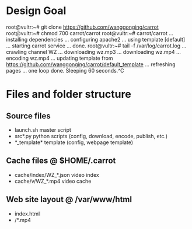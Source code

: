 # Design Goal

root@vultr:~# git clone https://github.com/wanggonging/carrot
root@vultr:~# chmod 700 carrot/carrot
root@vultr:~# carrot/carrot
... installing dependencies
... configuring apache2
... using template [default]
... starting carrot service
... done.
root@vultr:~# tail -f /var/log/carrot.log
... crawling channel WZ
... downloading wz.mp3
... downloading wz.mp4
... encoding wz.mp4
... updating template from https://github.com/wanggonging/carrot/default_template
... refreshing pages
... one loop done. Sleeping 60 seconds.^C


# Files and folder structure

## Source files

- launch.sh	master script
- src\*.py      python scripts (config, download, encode, publish, etc.)
- *_template\*  template (config, webpage template)

## Cache files @ $HOME/.carrot

- cache/index/WZ_*.json	video index
- cache/v/WZ_*.mp4	video cache

## Web site layout @ /var/www/html

- index.html
- <random>/*.mp4

